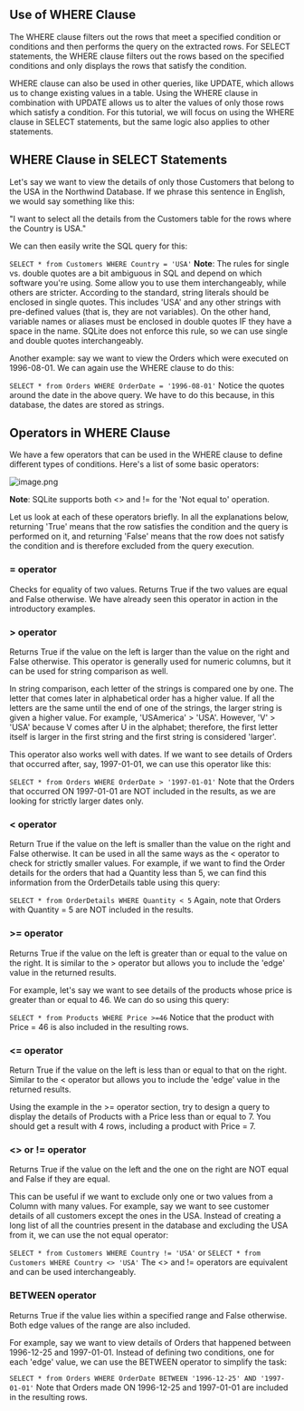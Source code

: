 ## Use of WHERE Clause
The WHERE clause filters out the rows that meet a specified condition or conditions and then performs the query on the extracted rows. For SELECT statements, the WHERE clause filters out the rows based on the specified conditions and only displays the rows that satisfy the condition. 

WHERE clause can also be used in other queries, like UPDATE, which allows us to change existing values in a table. Using the WHERE clause in combination with UPDATE allows us to alter the values of only those rows which satisfy a condition. For this tutorial, we will focus on using the WHERE clause in SELECT statements, but the same logic also applies to other statements.

## WHERE Clause in SELECT Statements
Let's say we want to view the details of only those Customers that belong to the USA in the Northwind Database. If we phrase this sentence in English, we would say something like this:

"I want to select all the details from the Customers table for the rows where the Country is USA."

We can then easily write the SQL query for this:

`SELECT * from Customers WHERE Country = 'USA'`
**Note**: The rules for single vs. double quotes are a bit ambiguous in SQL and depend on which software you're using. Some allow you to use them interchangeably, while others are stricter. According to the standard, string literals should be enclosed in single quotes. This includes 'USA' and any other strings with pre-defined values (that is, they are not variables). On the other hand, variable names or aliases must be enclosed in double quotes IF they have a space in the name. SQLite does not enforce this rule, so we can use single and double quotes interchangeably. 

Another example: say we want to view the Orders which were executed on 1996-08-01. We can again use the WHERE clause to do this:

`SELECT * from Orders WHERE OrderDate = '1996-08-01'`
Notice the quotes around the date in the above query. We have to do this because, in this database, the dates are stored as strings. 

## Operators in WHERE Clause
We have a few operators that can be used in the WHERE clause to define different types of conditions. Here's a list of some basic operators:

![image.png](https://dphi-live.s3.amazonaws.com/media_uploads/image_7092a8efc9d740f48a6e0045accf079d.png)

**Note**: SQLite supports both <> and != for the 'Not equal to' operation. 

Let us look at each of these operators briefly. In all the explanations below, returning 'True' means that the row satisfies the condition and the query is performed on it, and returning 'False' means that the row does not satisfy the condition and is therefore excluded from the query execution. 

### = operator
Checks for equality of two values. Returns True if the two values are equal and False otherwise. We have already seen this operator in action in the introductory examples.

### > operator
Returns True if the value on the left is larger than the value on the right and False otherwise. This operator is generally used for numeric columns, but it can be used for string comparison as well. 

In string comparison, each letter of the strings is compared one by one. The letter that comes later in alphabetical order has a higher value. If all the letters are the same until the end of one of the strings, the larger string is given a higher value. For example, 'USAmerica' > 'USA'. However, 'V' > 'USA' because V comes after U in the alphabet; therefore, the first letter itself is larger in the first string and the first string is considered 'larger'. 

This operator also works well with dates. If we want to see details of Orders that occurred after, say, 1997-01-01, we can use this operator like this:

`SELECT * from Orders WHERE OrderDate > '1997-01-01'`
Note that the Orders that occurred ON 1997-01-01 are NOT included in the results, as we are looking for strictly larger dates only. 

### < operator
Return True if the value on the left is smaller than the value on the right and False otherwise. It can be used in all the same ways as the < operator to check for strictly smaller values. For example, if we want to find the Order details for the orders that had a Quantity less than 5, we can find this information from the OrderDetails table using this query:

`SELECT * from OrderDetails WHERE Quantity < 5`
Again, note that Orders with Quantity = 5 are NOT included in the results. 

### >= operator
Returns True if the value on the left is greater than or equal to the value on the right. It is similar to the > operator but allows you to include the 'edge' value in the returned results. 

For example, let's say we want to see details of the products whose price is greater than or equal to 46. We can do so using this query:

`SELECT * from Products WHERE Price >=46`
Notice that the product with Price = 46 is also included in the resulting rows.

### <= operator
Return True if the value on the left is less than or equal to that on the right. Similar to the < operator but allows you to include the 'edge' value in the returned results. 

Using the example in the >= operator section, try to design a query to display the details of Products with a Price less than or equal to 7. You should get a result with 4 rows, including a product with Price = 7.

### <> or != operator
Returns True if the value on the left and the one on the right are NOT equal and False if they are equal.

This can be useful if we want to exclude only one or two values from a Column with many values. For example, say we want to see customer details of all customers except the ones in the USA. Instead of creating a long list of all the countries present in the database and excluding the USA from it, we can use the not equal operator:

`SELECT * from Customers WHERE Country != 'USA'`
or
`SELECT * from Customers WHERE Country <> 'USA'`
The <> and != operators are equivalent and can be used interchangeably.

### BETWEEN operator
Returns True if the value lies within a specified range and False otherwise. Both edge values of the range are also included. 

For example, say we want to view details of Orders that happened between 1996-12-25 and 1997-01-01. Instead of defining two conditions, one for each 'edge' value, we can use the BETWEEN operator to simplify the task:

`SELECT * from Orders WHERE OrderDate BETWEEN '1996-12-25' AND '1997-01-01'`
Note that Orders made ON 1996-12-25 and 1997-01-01 are included in the resulting rows.